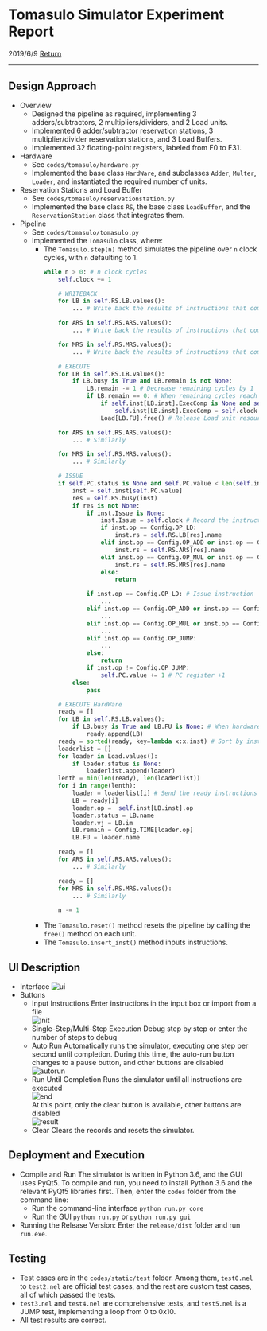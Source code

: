 # Tomasulo Simulator Experiment Report
2019/6/9  [Return](https://desperadoadil.github.io/)

---
## Design Approach
- Overview
    - Designed the pipeline as required, implementing 3 adders/subtractors, 2 multipliers/dividers, and 2 Load units.
    - Implemented 6 adder/subtractor reservation stations, 3 multiplier/divider reservation stations, and 3 Load Buffers.
    - Implemented 32 floating-point registers, labeled from F0 to F31.
- Hardware
    - See `codes/tomasulo/hardware.py`
    - Implemented the base class `HardWare`, and subclasses `Adder`, `Multer`, `Loader`, and instantiated the required number of units.
- Reservation Stations and Load Buffer
    - See `codes/tomasulo/reservationstation.py`
    - Implemented the base class `RS`, the base class `LoadBuffer`, and the `ReservationStation` class that integrates them.
- Pipeline
    - See `codes/tomasulo/tomasulo.py`
    - Implemented the `Tomasulo` class, where:
        - The `Tomasulo.step(n)` method simulates the pipeline over `n` clock cycles, with `n` defaulting to 1.
            ```python
            while n > 0: # n clock cycles
                self.clock += 1

                # WRITEBACK
                for LB in self.RS.LB.values():
                    ... # Write back the results of instructions that completed in the Load Buffer

                for ARS in self.RS.ARS.values():
                    ... # Write back the results of instructions that completed in the adder/subtractor reservation station

                for MRS in self.RS.MRS.values():
                    ... # Write back the results of instructions that completed in the multiplier/divider reservation station

                # EXECUTE
                for LB in self.RS.LB.values():
                    if LB.busy is True and LB.remain is not None:
                        LB.remain -= 1 # Decrease remaining cycles by 1
                        if LB.remain == 0: # When remaining cycles reach 0, record the instruction completion time
                            if self.inst[LB.inst].ExecComp is None and self.inst[LB.inst].rs == LB.name:
                                self.inst[LB.inst].ExecComp = self.clock
                            Load[LB.FU].free() # Release Load unit resources

                for ARS in self.RS.ARS.values():
                    ... # Similarly

                for MRS in self.RS.MRS.values():
                    ... # Similarly

                # ISSUE
                if self.PC.status is None and self.PC.value < len(self.inst): # If there are instructions to issue
                    inst = self.inst[self.PC.value]
                    res = self.RS.busy(inst)
                    if res is not None:
                        if inst.Issue is None:
                            inst.Issue = self.clock # Record the instruction issue time and the name of the issuing reservation station
                            if inst.op == Config.OP_LD:
                                inst.rs = self.RS.LB[res].name
                            elif inst.op == Config.OP_ADD or inst.op == Config.OP_SUB or inst.op == Config.OP_JUMP:
                                inst.rs = self.RS.ARS[res].name
                            elif inst.op == Config.OP_MUL or inst.op == Config.OP_DIV:
                                inst.rs = self.RS.MRS[res].name
                            else:
                                return

                        if inst.op == Config.OP_LD: # Issue instruction
                            ...
                        elif inst.op == Config.OP_ADD or inst.op == Config.OP_SUB:
                            ...
                        elif inst.op == Config.OP_MUL or inst.op == Config.OP_DIV:
                            ...
                        elif inst.op == Config.OP_JUMP:
                            ...
                        else:
                            return
                        if inst.op != Config.OP_JUMP:
                            self.PC.value += 1 # PC register +1
                    else:
                        pass

                # EXECUTE HardWare
                ready = []
                for LB in self.RS.LB.values():
                    if LB.busy is True and LB.FU is None: # When hardware is ready, fetch the ready instructions from the reservation station
                        ready.append(LB)
                ready = sorted(ready, key=lambda x:x.inst) # Sort by instruction ID
                loaderlist = []
                for loader in Load.values():
                    if loader.status is None:
                        loaderlist.append(loader)
                lenth = min(len(ready), len(loaderlist))
                for i in range(lenth):
                    loader = loaderlist[i] # Send the ready instructions to hardware for execution
                    LB = ready[i]
                    loader.op =  self.inst[LB.inst].op
                    loader.status = LB.name
                    loader.vj = LB.im
                    LB.remain = Config.TIME[loader.op]
                    LB.FU = loader.name

                ready = []
                for ARS in self.RS.ARS.values():
                    ... # Similarly

                ready = []
                for MRS in self.RS.MRS.values():
                    ... # Similarly

                n -= 1
            ```
        - The `Tomasulo.reset()` method resets the pipeline by calling the `free()` method on each unit.
        - The `Tomasulo.insert_inst()` method inputs instructions.

## UI Description
- Interface
    ![ui](./ui.png)
- Buttons
    - Input Instructions
        Enter instructions in the input box or import from a file  
        ![init](./init.png)  
    - Single-Step/Multi-Step Execution
        Debug step by step or enter the number of steps to debug  
    - Auto Run
        Automatically runs the simulator, executing one step per second until completion. During this time, the auto-run button changes to a pause button, and other buttons are disabled  
        ![autorun](./autorun.png)  
    - Run Until Completion
        Runs the simulator until all instructions are executed  
        ![end](./end.png)  
        At this point, only the clear button is available, other buttons are disabled  
        ![result](./result.png)  
    - Clear
        Clears the records and resets the simulator.

## Deployment and Execution
- Compile and Run
    The simulator is written in Python 3.6, and the GUI uses PyQt5. To compile and run, you need to install Python 3.6 and the relevant PyQt5 libraries first. Then, enter the `codes` folder from the command line:  
    - Run the command-line interface
        `python run.py core`  
    - Run the GUI
        `python run.py` or `python run.py gui`  
- Running the Release Version:
    Enter the `release/dist` folder and run `run.exe`.

## Testing
- Test cases are in the `codes/static/test` folder. Among them, `test0.nel` to `test2.nel` are official test cases, and the rest are custom test cases, all of which passed the tests.
- `test3.nel` and `test4.nel` are comprehensive tests, and `test5.nel` is a JUMP test, implementing a loop from 0 to 0x10.
- All test results are correct.
